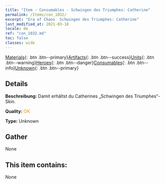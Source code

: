 ```yaml
---
title: "Item - Consumables - Schwingen des Triumphes: Catherine"
permalink: /Items/con_1032/
excerpt: "Era of Chaos  Schwingen des Triumphes: Catherine"
last_modified_at: 2021-03-18
locale: de
ref: "con_1032.md"
toc: false
classes: wide
---
```

 [Materials](/de/Items/){: .btn .btn--primary}[Artifacts](/de/Items/Artifacts/){: .btn .btn--success}[Units](/de/Items/Units/){: .btn .btn--warning}[Heroes](/de/Items/Heroes/){: .btn .btn--danger}[Consumables](/de/Items/Consumables/){: .btn .btn--info}[Unknown](/de/Items/Unknown/){: .btn .btn--primary}

## Details
 **Beschreibung:** Damit erhältst du Catherines „Schwingen des Triumphes“-Skin.

 **Quality:** <span style="color: #FF8C00">OK</span>

 **Type:** Unknown

## Gather

  None

## This item contains:

  None

